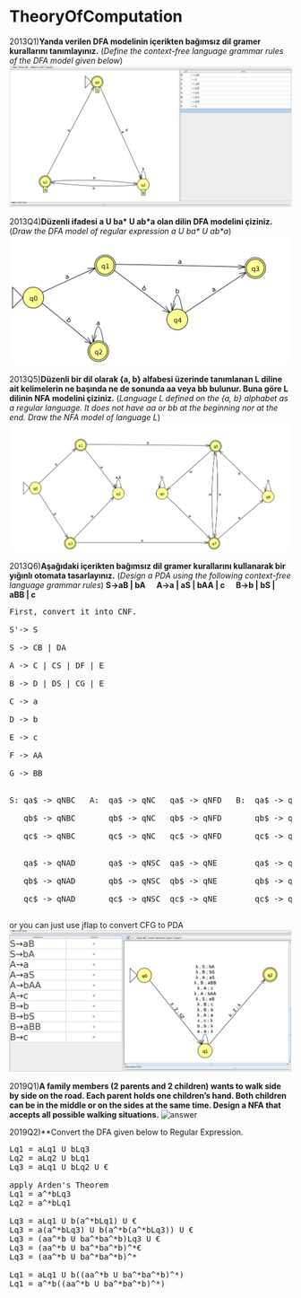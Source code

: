 # TheoryOfComputation
2013Q1)**Yanda verilen DFA modelinin içerikten bağımsız dil gramer kurallarını tanımlayınız.** (*Define the context-free language grammar rules of the DFA model given below*)
![answer](https://raw.githubusercontent.com/recepecem/TheoryOfComputation/main/Visa/2013/2013VisaQ1.png)

2013Q4)**Düzenli ifadesi a U ba\* U ab\*a olan dilin DFA modelini çiziniz.** (*Draw the DFA model of regular expression a U ba\* U ab\*a*)
![answer](https://raw.githubusercontent.com/recepecem/TheoryOfComputation/main/Visa/2013/2013VisaQ4.png)

2013Q5)**Düzenli bir dil olarak {a, b} alfabesi üzerinde tanımlanan L diline ait kelimelerin ne
başında ne de sonunda aa veya bb bulunur. Buna göre L dilinin NFA modelini çiziniz.** (*Language L defined on the {a, b} alphabet as a regular language. It does not have aa or bb at the beginning nor at the end. Draw the NFA model of language L*)
![answer](https://raw.githubusercontent.com/recepecem/TheoryOfComputation/main/Visa/2013/2013VisaQ5.png)

2013Q6)**Aşağıdaki içerikten bağımsız dil gramer kurallarını kullanarak bir yığınlı otomata tasarlayınız.** (*Design a PDA using the following context-free language grammar rules*)
**S→aB | bA &nbsp;&nbsp;&nbsp;&nbsp; A→a | aS | bAA | c &nbsp;&nbsp;&nbsp;&nbsp; B→b | bS | aBB | c**
<pre>
First, convert it into CNF.<br>
S'-> S<br>
S -> CB | DA<br>
A -> C | CS | DF | E<br>
B -> D | DS | CG | E<br>
C -> a<br>
D -> b<br>
E -> c<br>
F -> AA<br>
G -> BB<br>

S: qa$ -> qNBC   A:  qa$ -> qNC   qa$ -> qNFD   B:  qa$ -> qND   qa$ -> qNGC   C:  qaC -> qR€   F: qa$ -> qNAA<br>
   qb$ -> qNBC       qb$ -> qNC   qb$ -> qNFD       qb$ -> qND   qb$ -> qNGC   D:  qaD -> qR€      qa$ -> qNAA<br>
   qc$ -> qNBC       qc$ -> qNC   qc$ -> qNFD       qc$ -> qND   qc$ -> qNGC   E:  qaE -> qR€      qa$ -> qNAA<br>

   qa$ -> qNAD       qa$ -> qNSC  qa$ -> qNE        qa$ -> qNSD  qa$ -> qNE    G:  qa$ -> qNBB <br>
   qb$ -> qNAD       qb$ -> qNSC  qb$ -> qNE        qb$ -> qNSD  qb$ -> qNE        qb$ -> qNBB<br>
   qc$ -> qNAD       qc$ -> qNSC  qc$ -> qNE        qc$ -> qNSD  qc$ -> qNE        qc$ -> qNBB<br>
</pre>

or you can just use jflap to convert CFG to PDA
![answer](https://raw.githubusercontent.com/recepecem/TheoryOfComputation/main/Visa/2013/2013VisaQ6.png)

2019Q1)**A family members (2 parents and 2 children) wants to walk side by side on the road.
Each parent holds one children’s hand. Both children can be in the middle or on the sides at the
same time. Design a NFA that accepts all possible walking situations.**
![answer](https://raw.githubusercontent.com/recepecem/TheoryOfComputation/main/Visa/2013/2019VisaQ1.png)

2019Q2)**Convert the DFA given below to Regular Expression.
<pre>
Lq1 = aLq1 U bLq3
Lq2 = aLq2 U bLq1
Lq3 = aLq1 U bLq2 U €

apply Arden's Theorem
Lq1 = a^*bLq3
Lq2 = a^*bLq1

Lq3 = aLq1 U b(a^*bLq1) U €
Lq3 = a(a^*bLq3) U b(a^*b(a^*bLq3)) U €
Lq3 = (aa^*b U ba^*ba^*b)Lq3 U €
Lq3 = (aa^*b U ba^*ba^*b)^*€
Lq3 = (aa^*b U ba^*ba^*b)^*

Lq1 = aLq1 U b((aa^*b U ba^*ba^*b)^*)
Lq1 = a^*b((aa^*b U ba^*ba^*b)^*)
</pre>
